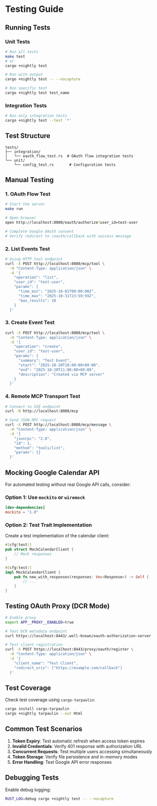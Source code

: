 # Testing Guide

## Running Tests

### Unit Tests
```bash
# Run all tests
make test
# or
cargo +nightly test

# Run with output
cargo +nightly test -- --nocapture

# Run specific test
cargo +nightly test test_name
```

### Integration Tests
```bash
# Run only integration tests
cargo +nightly test --test '*'
```

## Test Structure

```
tests/
├── integration/
│   └── oauth_flow_test.rs  # OAuth flow integration tests
└── unit/
    └── config_test.rs       # Configuration tests
```

## Manual Testing

### 1. OAuth Flow Test
```bash
# Start the server
make run

# Open browser
open http://localhost:8080/oauth/authorize?user_id=test-user

# Complete Google OAuth consent
# Verify redirect to /oauth/callback with success message
```

### 2. List Events Test
```bash
# Using HTTP tool endpoint
curl -X POST http://localhost:8080/mcp/tool \
  -H "Content-Type: application/json" \
  -d '{
    "operation": "list",
    "user_id": "test-user",
    "params": {
      "time_min": "2025-10-01T00:00:00Z",
      "time_max": "2025-10-31T23:59:59Z",
      "max_results": 10
    }
  }'
```

### 3. Create Event Test
```bash
curl -X POST http://localhost:8080/mcp/tool \
  -H "Content-Type: application/json" \
  -d '{
    "operation": "create",
    "user_id": "test-user",
    "params": {
      "summary": "Test Event",
      "start": "2025-10-20T10:00:00+09:00",
      "end": "2025-10-20T11:00:00+09:00",
      "description": "Created via MCP server"
    }
  }'
```

### 4. Remote MCP Transport Test
```bash
# Connect to SSE endpoint
curl -N http://localhost:8080/mcp

# Send JSON-RPC request
curl -X POST http://localhost:8080/mcp/message \
  -H "Content-Type: application/json" \
  -d '{
    "jsonrpc": "2.0",
    "id": 1,
    "method": "tools/list",
    "params": {}
  }'
```

## Mocking Google Calendar API

For automated testing without real Google API calls, consider:

### Option 1: Use `mockito` or `wiremock`
```toml
[dev-dependencies]
mockito = "1.0"
```

### Option 2: Test Trait Implementation
Create a test implementation of the calendar client:
```rust
#[cfg(test)]
pub struct MockCalendarClient {
    // Mock responses
}

#[cfg(test)]
impl MockCalendarClient {
    pub fn new_with_responses(responses: Vec<Response>) -> Self {
        // ...
    }
}
```

## Testing OAuth Proxy (DCR Mode)

```bash
# Enable proxy
export APP__PROXY__ENABLED=true

# Test DCR metadata endpoint
curl https://localhost:8443/.well-known/oauth-authorization-server

# Test client registration
curl -X POST https://localhost:8443/proxy/oauth/register \
  -H "Content-Type: application/json" \
  -d '{
    "client_name": "Test Client",
    "redirect_uris": ["https://example.com/callback"]
  }'
```

## Test Coverage

Check test coverage using `cargo-tarpaulin`:
```bash
cargo install cargo-tarpaulin
cargo +nightly tarpaulin --out Html
```

## Common Test Scenarios

1. **Token Expiry**: Test automatic refresh when access token expires
2. **Invalid Credentials**: Verify 401 response with authorization URL
3. **Concurrent Requests**: Test multiple users accessing simultaneously
4. **Token Storage**: Verify file persistence and in-memory modes
5. **Error Handling**: Test Google API error responses

## Debugging Tests

Enable debug logging:
```bash
RUST_LOG=debug cargo +nightly test -- --nocapture
```
